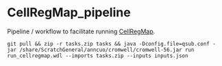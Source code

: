 # CellRegMap_pipeline
Pipeline / workflow to facilitate running [CellRegMap](https://github.com/limix/CellRegMap).


```git pull && zip -r tasks.zip tasks && java -Dconfig.file=qsub.conf -jar /share/ScratchGeneral/anncuo/cromwell/cromwell-56.jar run run_cellregmap.wdl --imports tasks.zip --inputs inputs.json```
